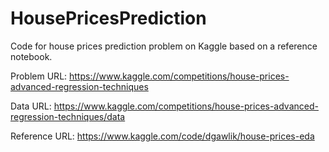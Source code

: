 # HousePricesPrediction
Code for house prices prediction problem on Kaggle based on a reference notebook.

Problem URL: https://www.kaggle.com/competitions/house-prices-advanced-regression-techniques

Data URL: https://www.kaggle.com/competitions/house-prices-advanced-regression-techniques/data

Reference URL: https://www.kaggle.com/code/dgawlik/house-prices-eda
